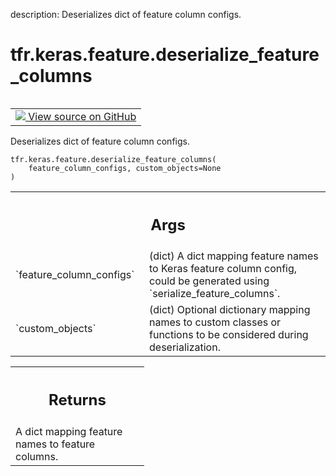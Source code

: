 description: Deserializes dict of feature column configs.

<div itemscope itemtype="http://developers.google.com/ReferenceObject">
<meta itemprop="name" content="tfr.keras.feature.deserialize_feature_columns" />
<meta itemprop="path" content="Stable" />
</div>

# tfr.keras.feature.deserialize_feature_columns

<!-- Insert buttons and diff -->

<table class="tfo-notebook-buttons tfo-api nocontent" align="left">
<td>
  <a target="_blank" href="https://github.com/tensorflow/ranking/tree/master/tensorflow_ranking/python/keras/feature.py#L37-L60">
    <img src="https://www.tensorflow.org/images/GitHub-Mark-32px.png" />
    View source on GitHub
  </a>
</td>
</table>

Deserializes dict of feature column configs.

<pre class="devsite-click-to-copy prettyprint lang-py tfo-signature-link">
<code>tfr.keras.feature.deserialize_feature_columns(
    feature_column_configs, custom_objects=None
)
</code></pre>

<!-- Placeholder for "Used in" -->

<!-- Tabular view -->
 <table class="responsive fixed orange">
<colgroup><col width="214px"><col></colgroup>
<tr><th colspan="2"><h2 class="add-link">Args</h2></th></tr>

<tr>
<td>
`feature_column_configs`
</td>
<td>
(dict) A dict mapping feature names to Keras feature
column config, could be generated using `serialize_feature_columns`.
</td>
</tr><tr>
<td>
`custom_objects`
</td>
<td>
(dict) Optional dictionary mapping names to custom classes
or functions to be considered during deserialization.
</td>
</tr>
</table>

<!-- Tabular view -->
 <table class="responsive fixed orange">
<colgroup><col width="214px"><col></colgroup>
<tr><th colspan="2"><h2 class="add-link">Returns</h2></th></tr>
<tr class="alt">
<td colspan="2">
A dict mapping feature names to feature columns.
</td>
</tr>

</table>
